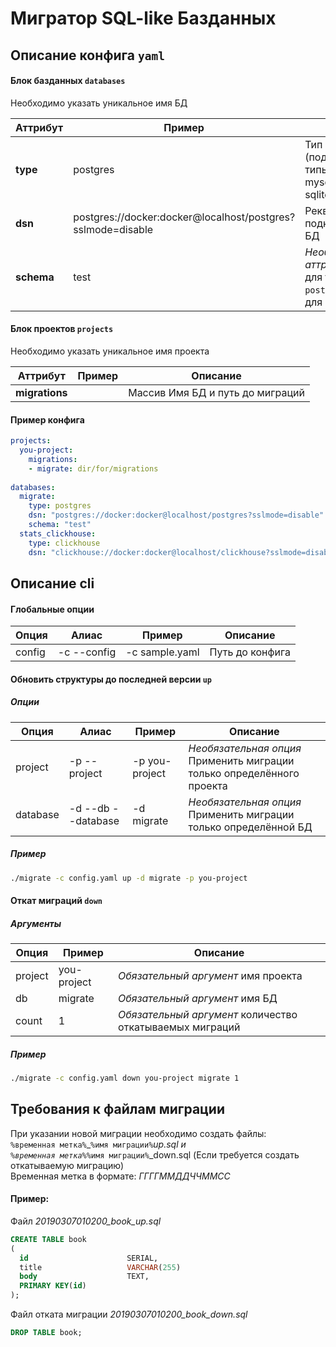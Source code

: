 # Мигратор SQL-like Базданных

## Описание конфига `yaml`

#### Блок базданных `databases`
Необходимо указать уникальное имя БД

|Аттрибут|Пример|Описание|
|--------|--------|------|
|**type**|postgres|Тип БД (поддерживаемые типы: postgres, mysql, clickhouse, sqlite3)|
|**dsn**|postgres://docker:docker@localhost/postgres?sslmode=disable|Реквизиты для подключения к БД|
|**schema**|test|_Необязательный аттрибут_ Только для типа БД `postgres` схема для подключения|

#### Блок проектов `projects`
Необходимо указать уникальное имя проекта

|Аттрибут|Пример|Описание|
|--------|--------|------|
|**migrations**| |Массив Имя БД и путь до миграций|

#### Пример конфига
```yaml
projects:
  you-project:
    migrations:
    - migrate: dir/for/migrations
  
databases:
  migrate:
    type: postgres
    dsn: "postgres://docker:docker@localhost/postgres?sslmode=disable"
    schema: "test"
  stats_clickhouse:
    type: clickhouse
    dsn: "clickhouse://docker:docker@localhost/clickhouse?sslmode=disable"
```

## Описание cli
#### Глобальные опции

|Опция|Алиас|Пример|Описание|
|-----|-----|------|--------|
|config|-c --config| -c sample.yaml| Путь до конфига|

#### Обновить структуры до последней версии `up`
##### Опции
|Опция|Алиас|Пример|Описание|
|-----|-----|------|--------|
|project|-p --project|-p you-project|_Необязательная опция_ Применить миграции только определённого проекта|
|database|-d --db --database|-d migrate|_Необязательная опция_ Применить миграции только определённой БД|

##### Пример
```bash
./migrate -c config.yaml up -d migrate -p you-project
```

#### Откат миграций `down`
##### Аргументы
|Опция|Пример|Описание|
|-----|------|--------|
|project|you-project|_Обязательный аргумент_ имя проекта|
|db|migrate|_Обязательный аргумент_ имя БД|
|count|1|_Обязательный аргумент_ количество откатываемых миграций|

##### Пример
```bash
./migrate -c config.yaml down you-project migrate 1
```

## Требования к файлам миграции
При указании новой миграции необходимо создать файлы:  
`%временная метка%`_`%имя миграции%`_up.sql и  
`%временная метка%`_`%имя миграции%`_down.sql (Если требуется создать откатываемую миграцию)  
Временная метка в формате: _ГГГГММДДЧЧММСС_  

#### Пример:
Файл _20190307010200_book_up.sql_
```sql
CREATE TABLE book
(
  id                      SERIAL,
  title                   VARCHAR(255)
  body                    TEXT,
  PRIMARY KEY(id)
);
```

Файл отката миграции _20190307010200_book_down.sql_
```sql
DROP TABLE book;
```
